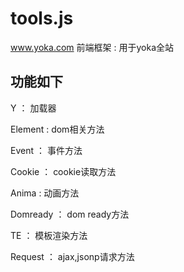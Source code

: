 tools.js
========

www.yoka.com 前端框架 : 用于yoka全站


功能如下
--------

Y ： 加载器

Element : dom相关方法


Event  ： 事件方法


Cookie ： cookie读取方法



Anima : 动画方法


Domready ： dom ready方法


TE ： 模板渲染方法


Request ： ajax,jsonp请求方法
